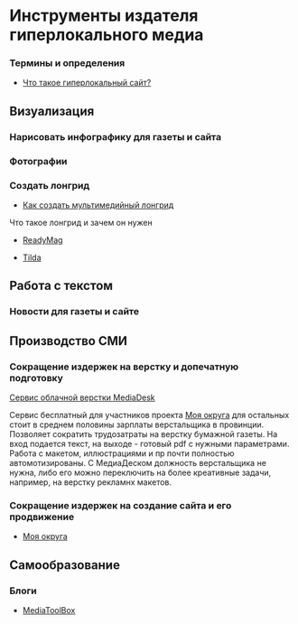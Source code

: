 # Инструменты издателя гиперлокального медиа

### Термины и определения

- [Что такое гиперлокальный сайт?](https://habrahabr.ru/post/287598/)

## Визуализация 

### Нарисовать инфографику для газеты и сайта

### Фотографии

### Создать лонгрид

- [Как создать мультимедийный лонгрид](http://mediatoolbox.ru/longread/)

Что такое лонгрид и зачем он нужен

- [ReadyMag](https://readymag.com/)

- [Tilda](https://tilda.cc/ru/)

## Работа с текстом

### Новости для газеты и сайте

## Производство СМИ

### Сокращение издержек на верстку и допечатную подготовку

[Сервис облачной верстки MediaDesk](http://mediadesk.ru/)

Сервис бесплатный для участников проекта [Моя округа](http://moyaokruga.ru/) для остальных стоит в среднем половины зарплаты верстальщика в провинции. Позволяет сократить трудозатраты на верстку бумажной газеты. На вход подается текст, на выходе - готовый pdf с нужными параметрами. Работа с макетом, иллюстрациями и пр почти полностью автомотизированы. С МедиаДеском должность верстальщика не нужна, либо его можно переключить на более креативные задачи, например, на верстку рекламнх макетов.

### Сокращение издержек на создание сайта и его продвижение

- [Моя округа](http://moyaokruga.ru/)

## Самообразование

### Блоги

- [MediaToolBox](http://mediatoolbox.ru/)


